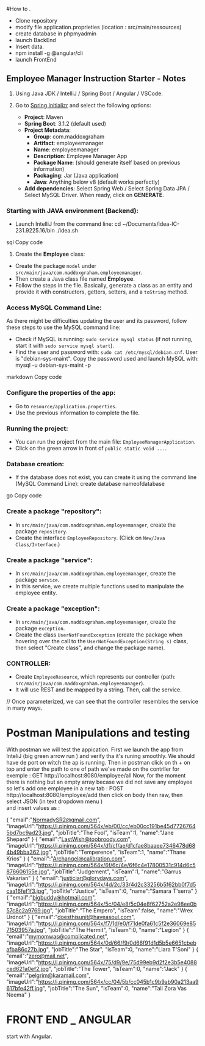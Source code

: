 #How to . 

   * Clone repository
   * modify file application.proprieties (location : src/main/ressources)
   * create database in phpmyadmin
   * launch BackEnd
   * Insert data.
   * npm install -g @angular/cli
   * launch FrontEnd
     

## Employee Manager Instruction Starter - Notes

1. Using Java JDK / IntelliJ / Spring Boot / Angular / VSCode.

2. Go to [Spring Initializr](https://start.spring.io/) and select the following options:
   - **Project**: Maven
   - **Spring Boot**: 3.1.2 (default used)
   - **Project Metadata**:
     - **Group**: com.maddoxgraham
     - **Artifact**: employeemanager
     - **Name**: employeemanager
     - **Description**: Employee Manager App
     - **Package Name**: (should generate itself based on previous information)
     - **Packaging**: Jar (Java application)
     - **Java**: Anything below v8 (default works perfectly)
   - **Add dependencies**: Select Spring Web / Select Spring Data JPA / Select MySQL Driver.
   When ready, click on **GENERATE**.

### Starting with JAVA environment (Backend):

- Launch IntelliJ from the command line:
cd ~/Documents/idea-IC-231.9225.16/bin
./idea.sh

sql
Copy code

1. Create the **Employee** class:
 - Create the package `model` under `src/main/java/com.maddoxgraham.employeemanager`.
 - Then create a Java class file named **Employee**.
 - Follow the steps in the file. Basically, generate a class as an entity and provide it with constructors, getters, setters, and a `toString` method.

### Access MySQL Command Line:

As there might be difficulties updating the user and its password, follow these steps to use the MySQL command line:
- Check if MySQL is running: `sudo service mysql status` (if not running, start it with `sudo service mysql start`).
- Find the user and password with: `sudo cat /etc/mysql/debian.cnf`.
User is "debian-sys-maint". Copy the password used and launch MySQL with:
mysql -u debian-sys-maint -p

markdown
Copy code

### Configure the properties of the app:

- Go to `resource/application.properties`.
- Use the previous information to complete the file.

### Running the project:

- You can run the project from the main file: `EmployeeManagerApplication`.
- Click on the green arrow in front of `public static void ...`.

### Database creation:

- If the database does not exist, you can create it using the command line (MySQL Command Line):
create database nameofdatabase

go
Copy code

### Create a package "repository":

- In `src/main/java/com.maddoxgraham.employeemanager`, create the package `repository`.
- Create the interface `EmployeeRepository`. (Click on `New/Java Class/Interface`.)

### Create a package "service":

- In `src/main/java/com.maddoxgraham.employeemanager`, create the package `service`.
- In this service, we create multiple functions used to manipulate the employee entity.

### Create a package "exception":

- In `src/main/java/com.maddoxgraham.employeemanager`, create the package `exception`.
- Create the class `UserNotFoundException` (create the package when hovering over the call to the `UserNotFoundException(String s)` class, then select "Create class", and change the package name).

### CONTROLLER:

- Create `EmployeeResource`, which represents our controller (path: `src/main/java/com.maddoxgraham.employeemanager`).
- It will use REST and be mapped by a string. Then, call the service.

// Once parameterized, we can see that the controller resembles the service in many ways.


# Postman Manipulations and testing 

With postman we will test the appication. First we launch the app from InteliJ (big green arrow run ) and verify tha it's runing smoothly.
We should have de port on witch the ap is running. Then in postman click on th + on top and enter the path to one of path we've made on the contrller 
for exemple : GET http://localhost:8080/employee/all
Now, for the moment there is nothing but an empty array becase we did not save any employee so let's add one employee
in a new tab  : POST http://localhost:8080/employee/add then click on body then raw, then select JSON (in text dropdown menu )  
and insert values as : 


{
"email":"NormadySR2@gmail.com",
"imageUrl":"https://i.pinimg.com/564x/eb/00/cc/eb00cc191be45d77267645bd7bc9ad23.jpg",
"jobTitle":"The Fool",
"isTeam":1,
"name":"Jane Shepard"
}
{
"email":"LastWish@toobroody.com",
"imageUrl":"https://i.pinimg.com/564x/d1/cf/ae/d1cfae8baaee7346478d684b49bba362.jpg",
"jobTitle":"Temperence",
"isTeam":1,
"name":"Thane Krios"
}
{
"email":"Archangel@calibration.com",
"imageUrl":"https://i.pinimg.com/564x/6f/6c/4e/6f6c4e17800531c914d6c5876606155e.jpg",
"jobTitle":"Judgement",
"isTeam":1,
"name":"Garrus Vakarian"
}
{
"email":"justiciar@glorydays.com",
"imageUrl":"https://i.pinimg.com/564x/4d/2c/33/4d2c33256b5f62bb0f7d5caa16fef1f3.jpg",
"jobTitle":"Justice",
"isTeam":0,
"name":"Samara T'serra"
}
{
"email":"bigbuddy@hotmail.com",
"imageUrl":"https://i.pinimg.com/564x/5c/04/e8/5c04e8f62752a2e98ee0b57c8c2a9769.jpg",
"jobTitle":"The Empero",
"isTeam":false,
"name":"Wrex Urdnot"
}
{
"email":"doesthisunit@haveasoul.com",
"imageUrl":"https://i.pinimg.com/564x/f7/1d/e0/f71de0fa61c5f2e36069e8571503957a.jpg",
"jobTitle":"The Hermit",
"isTeam":0,
"name":"Legion"
}
{
"email":"mymomwas@complicated.net",
"imageUrl":"https://i.pinimg.com/564x/0d/66/f9/0d66f91d1d5b5e6651cbebafba86c27b.jpg",
"jobTitle":"The Star",
"isTeam":0,
"name":"Liara T'Soni"
}
{
"email":"zero@mail.net",
"imageUrl":"https://i.pinimg.com/564x/75/d9/9e/75d99eb9d2f2e3b5e4088ced621a0ef2.jpg",
"jobTitle":"The Tower",
"isTeam":0,
"name":"Jack"
}
{
"email":"pelgrim@karamail.com",
"imageUrl":"https://i.pinimg.com/564x/cc/04/5b/cc045b1c9b9ab90a213aa9617bfe42ff.jpg",
"jobTitle":"The Sun",
"isTeam":0,
"name":"Tali Zora Vas Neema"
}


# FRONT END _ ANGULAR 

start with Angular. 
